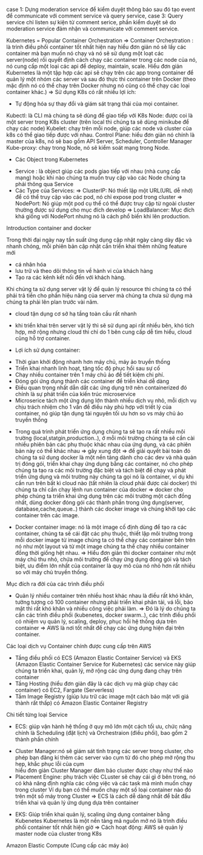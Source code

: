 case 1: Dựng moderation service để kiểm duyệt thông báo sau đó tạo event để communicate với comment service và query service,
case 3: Query service chỉ listen sự kiện từ comment serice, phần kiểm duyệt sẽ do moderation service đảm nhận và communicate với comment service.

Kubernetes = Popular Container Orchestration
=> Container Orchestration : là trình điều phối container tốt nhất hiện nay hiểu đơn giản nó sẽ lấy các container mà bạn muốn nó chạy và nó sẽ sử dụng một loạt các server(node) rồi quyết định cách chạy các container trong các node của nó, nó cung cấp một loại các api để deploy, maintain, scale.
Hiểu đơn giản Kubernetes là một tập hợp các api sẽ chạy trên các app trong container để quản lý một nhóm các server và sau đó thực thi container trên Docker (theo mặc định nó có thể chạy trên Docker nhưng nó cũng có thể chạy các loại container khác.)
=> Sử dụng K8s có rất nhiều lợi ích:

- Tự động hóa sự thay đổi và giám sát trạng thái của mọi container.

Kubectl: là CLI mà chúng ta sẽ dùng để giao tiếp với K8s
Node: được coi là một server trong K8s cluster (trên local thì chúng ta sẽ dùng minikube để chạy các node)
Kubelet: chạy trên mỗi node, giúp các node và cluster của k8s có thể giao tiếp được với nhau.
Control Plane: hiểu đơn giản nó chính là master của k8s, nó sẽ bao gồm API Server, Scheduler, Controller Manager
Kube-proxy: chạy trong Node, nó sẽ kiểm soát mạng trong Node.

- Các Object trong Kubernetes

* Service : là object giúp các pods giao tiếp với nhau (nhà cung cấp mạng) hoặc khi nào chúng ta muốn truy cập vào các Node chúng ta phải thông qua Service
* Các Type của Services:
  => ClusterIP: Nó thiết lập một URL(URL dễ nhớ) để có thể truy cập vào các pod, nó chỉ expose pod trong cluster
  => NodePort: Nó giúp một pod cụ thể có thể được truy cập từ ngoài cluster thường được sử dụng cho mục đích develop
  => LoadBalancer: Mục đích khá giống với NodePort nhưng nó là cách phổ biến khi lên production.

<!--  -->

Introduction container and docker

Trong thời đại ngày nay tần suất ứng dụng cập nhật ngày càng dày đặc và nhanh chóng, mỗi phiên bản cập nhật cần
triển khai thêm những feature mới
+ cá nhân hóa
+ lưu trữ và theo dõi thông tin về hành vi của khách hàng
+ Tạo ra các kênh kết nối đến với khách hàng.

Khi chúng ta sử dụng server vật lý để quản lý resource thì chúng ta có thể phải trả tiền cho phần hiệu năng của 
server mà chúng ta chưa sử dụng mà chúng ta phải lên plan trước vài năm.
- cloud tận dụng cơ sở hạ tầng toàn cầu rất nhanh
- khi triển khai trên server vật lý thì sẽ sử dụng api rất nhiều bên, khó tích hợp, mở rộng nhưng cloud thì
chỉ do 1 bên cung cấp dễ tìm hiểu, cloud cũng hỗ trợ container.

- Lợi ích sử dụng container:
+ Thời gian khởi động nhanh hơn máy chủ, máy ảo truyền thống
+ Triển khai nhanh linh hoạt, tăng tốc độ phục hồi sau sự cố
+ Chạy nhiều container trên 1 máy chủ ảo để tiết kiệm chi phí.
+ Đóng gói ứng dụng thành các container để triển khai dễ dàng
+ Điều quan trọng nhất dẫn dắt các ứng dụng trở nên containerized đó chính là sự phát triển của kiến trúc microservice
+ Microserice tách một ứng dụng lớn thành nhiều dịch vụ nhỏ, mỗi dịch vụ chịu trách nhiệm cho 1 vấn đề điều này phù 
hợp với triết lý của container, nó giúp tận dụng tài nguyên tối ưu hơn so vs máy chủ ảo truyền thống

- Trong quá trình phát triển ứng dụng chúng ta sẽ tạo ra rất nhiều môi trường (local,statgin,production..),
ở mỗi môi trường chúng ta sẽ cần cài nhiều phiên bản các phụ thuộc khác nhau của ứng dụng, và các phiên bản
này có thể khác nhau => gây xung đột
=> để giải quyết bài toán đó chúng ta sử dụng docker là một nền tảng dành cho các dev và nhà quản trị đóng gói, triển khai 
chạy ứng dụng bằng các container, nó cho phép chúng ta tạo ra các môi trường đặc biệt và tách biệt để chạy và
phát triển ứng dụng và môi trường này chúng ta gọi nó là container, ví dụ khi cần run trên bất kì cloud nào (tất 
nhiên là cloud phải được cài docker) thì chúng ta chỉ cần chạy lệnh run container của docker => docker cho phép chúng ta triển
khai ứng dụng trên các môi trường một cách đồng nhất, dùng docker đóng gói các thành phần trong ứng dụng(server,
database,cache,queue..) thành các docker image và chúng khởi tạo các container trên các image.

- Docker container image: nó là một image cố định dùng để tạo ra các container, chúng ta sẽ cái đặt các phụ thuộc, 
thiết lập môi trường trong mỗi docker image từ image chúng ta có thể chạy các container bên trên nó như một layout
và từ một image chúng ta thể chạy  nhiều container đồng thời giống hệt nhau.
=> Hiểu đơn giản thì docker container như một máy chủ thu nhỏ, chứa môi trường để chạy ứng dụng đóng gói và tách biệt,
ưu điểm lớn nhất của container là quy mô của nó nhỏ hơn rất nhiều so với máy chủ truyền thống.

Mục đích ra đời của các trình điều phối

- Quản lý nhiều container trên nhiều host khác nhau là điều rất khó khăn, tưởng tượng có 100 container nhưng phải triển khai phân tải, vá lỗi, bảo mật thì rất khó khăn và nhiều công việc phải làm.
=> Đó là lý do chúng ta cần các trình điều phối (kubenetes, docker swarm..), các trình điều phối có nhiệm vụ quản lý, scaling, deploy, phục hồi hệ thống dựa trên container
=> AWS là nơi tốt nhất để chạy các ứng dụng hiện đại trên container.

Các loại dịch vụ Container chính được cung cấp trên AWS
- Tầng điều phối có ECS (Amazon Elastic Container Service) và EKS (Amazon
Elastic Container Service for Kubernetes) các service này giúp chúng ta triển
khai, quản lý, mở rộng các ứng dụng đang chạy trên container
- Tầng Hosting (hiểu đơn giản đây là các dịch vụ mà giúp chạy các container)
có EC2, Fargate (Serverless)
- Tầm Image Registry (giúp lưu trữ các image một cách bảo mật với giá thành rất thấp)
có Amazon Elastic Container Registry

Chi tiết từng loại Service

* ECS: giúp vận hành hệ thống ở quy mô lớn một cách tối ưu, chức năng chính là
Scheduling (đặt lịch) và Orchestraion (điều phối), bao gồm 2 thành phần chính
+ Cluster Manager:nó sẽ giám sát tình trạng các server trong cluster, cho phép
bạn đăng kí thêm các server vào cụm từ đó cho phép mở rộng thu hẹp, khắc phục lỗi của cụm  
hiểu đơn giản Cluster Manager đảm bảo cluster được chạy như thế nào 
+ Placement Engine: phụ trách việc CLuster sẽ chạy cái gì ở bên trong,
nó có khả năng định nghĩa các công việc và các task mà mình muốn chạy trong cluster
Ví dụ bạn có thể muốn chạy một số loại container nào đó trên một số máy trong Cluster 
=> ECS là cách dễ dàng nhất để bắt đầu triển khai và quản lý ứng dụng dựa trên container 

* EKS: Giúp triển khai quản lý, scaling ứng dụng container bằng Kubenetes
Kubernetes là một nền tảng mã nguồn mở nó là trình điều phối container tốt nhất
hiện giờ 
=> Cách hoạt động: AWS sẽ quản lý master node của cluster trong K8s


Amazon Elastic Compute (Cung cấp các máy ảo)

